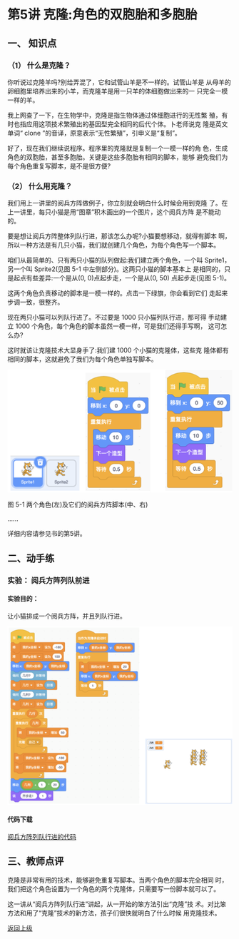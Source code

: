 # 第5讲 克隆:角色的双胞胎和多胞胎

## 一、	知识点


### （1）	什么是克隆？ 

你听说过克隆羊吗?别给弄混了，它和试管山羊是不一样的。试管山羊是 从母羊的卵细胞里培养出来的小羊，而克隆羊是用一只羊的体细胞做出来的一 只完全一模一样的羊。

我上网查了一下，在生物学中，克隆是指生物体通过体细胞进行的无性繁 殖，有时也指应用这项技术繁殖出的基因型完全相同的后代个体。卜老师说克 隆是英文单词“ clone ”的音译，原意表示“无性繁殖”，引申义是“复制”。

好了，现在我们继续说程序。程序里的克隆就是复制一个一模一样的角 色，生成角色的双胞胎，甚至多胞胎。关键是这些多胞胎有相同的脚本，能够 避免我们为每个角色重复写脚本，是不是很方便?

### （2）	什么用克隆？ 

我们用上一讲里的阅兵方阵做例子，你立刻就会明白什么时候会用到克隆 了。在上一讲里，每只小猫是用“图章”积木画出的一个图片，这个阅兵方阵 是不能动的。

要是想让阅兵方阵整体列队行进，那该怎么办呢?小猫要想移动，就得有脚本 啊，所以一种方法是有几只小猫，我们就创建几个角色，为每个角色写一个脚本。

咱们从最简单的、只有两只小猫的队列做起:我们建立两个角色，一个叫 Sprite1，另一个叫 Sprite2(见图 5-1 中左侧部分)。这两只小猫的脚本基本上 是相同的，只是起点有些差异:一个是从(0, 0)点起步走，一个是从(0, 50) 点起步走(见图 5-1)。

这两个角色负责移动的脚本是一模一样的。点击一下绿旗，你会看到它们 走起来步调一致，很整齐。

现在两只小猫可以列队行进了。不过要是 1000 只小猫列队行进，那可得 手动建立 1000 个角色，每个角色的脚本虽然一模一样，可是我们还得手写啊， 这可怎么办?

这时就该让克隆技术大显身手了:我们建 1000 个小猫的克隆体，这些克 隆体都有相同的脚本，这就避免了我们为每个角色单独写脚本。

![图5-1](Figures/Lec5-1.png)

图 5-1 两个角色(左)及它们的阅兵方阵脚本(中、右)

......

详细内容请参见书的第5讲。


## 二、动手练

### 实验：  阅兵方阵列队前进

#### 实验目的： 

让小猫排成一个阅兵方阵，并且列队行进。

![图5-3](Figures/Lec5-3.png)

#### 代码下载 

[阅兵方阵列队行进的代码](Code/第5讲-阅兵方阵列队行进.sb3) 


## 三、教师点评

克隆是非常有用的技术，能够避免重复写脚本。当两个角色的脚本完全相同 时，我们把这个角色设置为一个角色的两个克隆体，只需要写一份脚本就可以了。

这一讲从“阅兵方阵列队行进”讲起，从一开始的笨方法引出“克隆”技 术。对比笨方法和用了“克隆”技术的新方法，孩子们很快就明白了什么时候 用克隆技术。

[返回上级](index.md)


